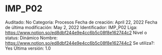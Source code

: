# IMP_P02

Auditado: No
Categoría: Procesos
Fecha de creación: April 22, 2022
Fecha de última modificación: May 2, 2022
Identificador: IMP_P02
Liga: https://www.notion.so/ed8dbf244e9e4cc6b5c08f8e162744c2 
Nivel o status: Dinámico
Nombre: https://www.notion.so/ed8dbf244e9e4cc6b5c08f8e162744c2 
Se utiliza?: Yes
Última versión: 1.0
